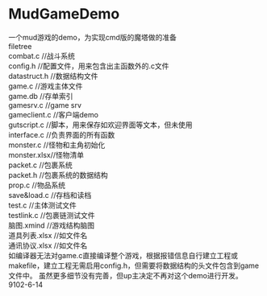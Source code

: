 # MudGameDemo

一个mud游戏的demo，为实现cmd版的魔塔做的准备
<br>
filetree<br>
    combat.c    //战斗系统<br>
    config.h    //配置文件，用来包含出主函数外的.c文件<br>
    datastruct.h  //数据结构文件<br>
    game.c      //游戏主体文件<br>
    game.db     //存单索引<br>
    gamesrv.c     //game srv<br>
    gameclient.c  //客户端demo <br>
    gutscript.c //脚本，用来保存如欢迎界面等文本，但未使用<br>
    interface.c //负责界面的所有函数<br>
    monster.c   //怪物和主角初始化<br>
    monster.xlsx//怪物清单<br>
    packet.c  //包裹系统<br>
    packet.h  //包裹系统的数据结构<br>
    prop.c    //物品系统<br>
    save&load.c //存档和读档<br>
    test.c    //主体测试文件<br>
    testlink.c  //包裹链测试文件<br>
    脑图.xmind  //游戏结构脑图<br>
    道具列表.xlsx //如文件名<br>
    通讯协议.xlsx //如文件名<br>
    如编译器无法对game.c直接编译整个游戏，根据报错信息自行建立工程或makefile，建立工程无需启用config.h，但需要将数据结构的头文件包含到game文件中。
    虽然更多细节没有完善，但up主决定不再对这个demo进行开发。
    9102-6-14
